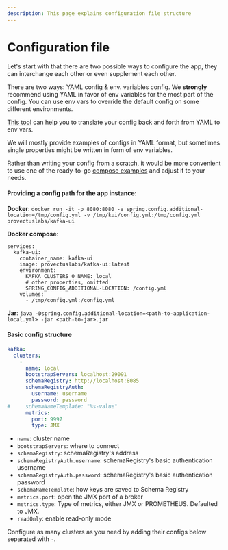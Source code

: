 ```yaml
---
description: This page explains configuration file structure
---
```


# Configuration file

Let's start with that there are two possible ways to configure the app, they can interchange each other or even supplement each other.

There are two ways: YAML config & env. variables config. We **strongly** recommend using YAML in favor of env variables for the most part of the config. You can use env vars to override the default config on some different environments.

[This tool](https://env.simplestep.ca/) can help you to translate your config back and forth from YAML to env vars.

We will mostly provide examples of configs in YAML format, but sometimes single properties might be written in form of env variables.

Rather than writing your config from a scratch, it would be more convenient to use one of the ready-to-go [compose examples](compose-examples.md) and adjust it to your needs.

#### Providing a config path for the app instance:

**Docker**: `docker run -it -p 8080:8080 -e spring.config.additional-location=/tmp/config.yml -v /tmp/kui/config.yml:/tmp/config.yml provectuslabs/kafka-ui`

**Docker compose**:&#x20;

```
services:
  kafka-ui:
    container_name: kafka-ui
    image: provectuslabs/kafka-ui:latest
    environment:
      KAFKA_CLUSTERS_0_NAME: local
      # other properties, omitted
      SPRING_CONFIG_ADDITIONAL-LOCATION: /config.yml
    volumes:
      - /tmp/config.yml:/config.yml
```

**Jar**: `java -Dspring.config.additional-location=<path-to-application-local.yml> -jar <path-to-jar>.jar`

#### Basic config structure

```yaml
kafka:
  clusters:
    -
      name: local
      bootstrapServers: localhost:29091
      schemaRegistry: http://localhost:8085
      schemaRegistryAuth:
        username: username
        password: password
#     schemaNameTemplate: "%s-value"
      metrics:
        port: 9997
        type: JMX
```

* `name`: cluster name
* `bootstrapServers`: where to connect
* `schemaRegistry`: schemaRegistry's address
* `schemaRegistryAuth.username`: schemaRegistry's basic authentication username
* `schemaRegistryAuth.password`: schemaRegistry's basic authentication password
* `schemaNameTemplate`: how keys are saved to Schema Registry
* `metrics.port`: open the JMX port of a broker
* `metrics.type`: Type of metrics, either JMX or PROMETHEUS. Defaulted to JMX.
* `readOnly`: enable read-only mode

Configure as many clusters as you need by adding their configs below separated with `-`.
